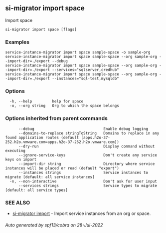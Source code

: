 ## si-migrator import space

Import space

```
si-migrator import space [flags]
```

### Examples

```
service-instance-migrator import space sample-space -o sample-org
service-instance-migrator import space sample-space --org sample-org --import-dir=./export --debug
service-instance-migrator import space sample-space --org sample-org --import-dir=./export --services="sqlserver,credhub"
service-instance-migrator import space sample-space --org sample-org --import-dir=./export --instances="sql-test,mysqldb"

```

### Options

```
  -h, --help         help for space
  -o, --org string   Org to which the space belongs
```

### Options inherited from parent commands

```
      --debug                               Enable debug logging
      --domains-to-replace stringToString   Domains to replace in any found application routes (default [apps.h2o-37-252.h2o.vmware.com=apps.h2o-37-252.h2o.vmware.com])
      --dry-run                             Display command without executing
      --ignore-service-keys                 Don't create any service keys on import
      --import-dir string                   Directory where service instances will be placed or read (default "export")
      --instances strings                   Service instances to migrate [default: all service instances]
  -n, --non-interactive                     Don't ask for user input
      --services strings                    Service types to migrate [default: all service types]
```

### SEE ALSO

* [si-migrator import](si-migrator_import.md)	 - Import service instances from an org or space.

###### Auto generated by spf13/cobra on 28-Jul-2022

